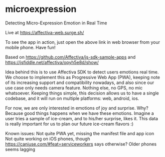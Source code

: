 # microexpression
Detecting Micro-Expression Emotion in Real Time

Live at https://affectiva-web.surge.sh/

To see the app in action, just open the above link in web browser from your mobile phone. Have fun!

Based on https://github.com/Affectiva/js-sdk-sample-apps and https://jsfiddle.net/affectiva/opyh5e8d/show/

Idea behind this is to use Affectiva SDK to detect users emotions real time. We choose to implement this as Progressive Web App (PWA), keeping note of its increasing support and compatibility nowadays, and also since our use case only needs camera feature. Nothing else, no GPS, no mic whatsoever. Keeping things simple, this decision allows us to have a single codebase, and it will run on multiple platforms: web, android, ios. 

For now, we are only interested in emotions of joy and surprise.
Why? Because good things happens when we have these emotions. Imagine a user tries a sample of ice-cream,
and to his/her surprise, likes it. This data is really important for us to plan our future ice-cream flavors :)

Known issues:
Not quite PWA yet, missing the manifest file and app icon
Not quite working on iOS phones, though https://caniuse.com/#feat=serviceworkers says otherwise?
Older phones seems lagging